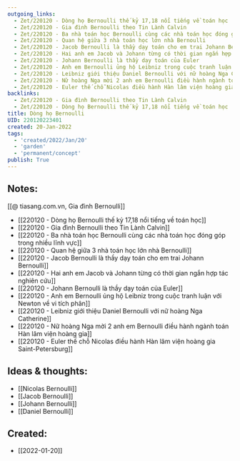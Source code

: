 ```yaml
---
outgoing_links:
  - Zet/220120 - Dòng họ Bernoulli thế kỷ 17,18 nổi tiếng về toán học
  - Zet/220120 - Gia đình Bernoulli theo Tin Lành Calvin
  - Zet/220120 - Ba nhà toán học Bernoulli cùng các nhà toán học đóng góp trong nhiều lĩnh vực
  - Zet/220120 - Quan hệ giữa 3 nhà toán học lớn nhà Bernoulli
  - Zet/220120 - Jacob Bernoulli là thầy dạy toán cho em trai Johann Bernoulli
  - Zet/220120 - Hai anh em Jacob và Johann từng có thời gian ngắn hợp tác nghiên cứu
  - Zet/220120 - Johann Bernoulli là thầy dạy toán của Euler
  - Zet/220120 - Anh em Bernoulli ủng hộ Leibniz trong cuộc tranh luận với Newton về vi tích phân
  - Zet/220120 - Leibniz giới thiệu Daniel Bernoulli với nữ hoàng Nga Catherine
  - Zet/220120 - Nữ hoàng Nga mời 2 anh em Bernoulli điều hành ngành toán Hàn lâm viện hoàng gia
  - Zet/220120 - Euler thế chỗ Nicolas điều hành Hàn lâm viện hoàng gia Saint-Petersburg
backlinks:
  - Zet/220120 - Gia đình Bernoulli theo Tin Lành Calvin
  - Zet/220120 - Dòng họ Bernoulli thế kỷ 17,18 nổi tiếng về toán học
title: Dòng họ Bernoulli
UID: 220120223401
created: 20-Jan-2022
tags:
  - 'created/2022/Jan/20'
  - 'garden'
  - 'permanent/concept'
publish: True
---
```


## Notes:

[[@ tiasang.com.vn, Gia đình Bernoulli]]

- [[220120 - Dòng họ Bernoulli thế kỷ 17,18 nổi tiếng về toán học]]
- [[220120 - Gia đình Bernoulli theo Tin Lành Calvin]]
- [[220120 - Ba nhà toán học Bernoulli cùng các nhà toán học đóng góp trong nhiều lĩnh vực]]
- [[220120 - Quan hệ giữa 3 nhà toán học lớn nhà Bernoulli]]
- [[220120 - Jacob Bernoulli là thầy dạy toán cho em trai Johann Bernoulli]]
- [[220120 - Hai anh em Jacob và Johann từng có thời gian ngắn hợp tác nghiên cứu]]
- [[220120 - Johann Bernoulli là thầy dạy toán của Euler]]
- [[220120 - Anh em Bernoulli ủng hộ Leibniz trong cuộc tranh luận với Newton về vi tích phân]]
- [[220120 - Leibniz giới thiệu Daniel Bernoulli với nữ hoàng Nga Catherine]]
- [[220120 - Nữ hoàng Nga mời 2 anh em Bernoulli điều hành ngành toán Hàn lâm viện hoàng gia]]
- [[220120 - Euler thế chỗ Nicolas điều hành Hàn lâm viện hoàng gia Saint-Petersburg]]

## Ideas & thoughts:
- [[Nicolas Bernoulli]]
- [[Jacob Bernoulli]]
- [[Johann Bernoulli]]
- [[Daniel Bernoulli]]


## Created:
- [[2022-01-20]]
